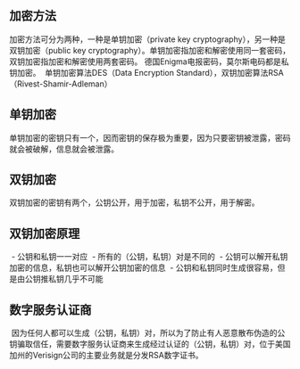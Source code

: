 ## 加密方法
  加密方法可分为两种，一种是单钥加密（private key cryptography），另一种是双钥加密（public key cryptography）。单钥加密指加密和解密使用同一套密码，双钥加密指加密和解密使用两套密码。
  德国Enigma电报密码，莫尔斯电码都是私钥加密。
  单钥加密算法DES（Data Encryption Standard），双钥加密算法RSA（Rivest-Shamir-Adleman）
## 单钥加密
  单钥加密的密钥只有一个，因而密钥的保存极为重要，因为只要密钥被泄露，密码就会被破解，信息就会被泄露。
## 双钥加密
  双钥加密的密钥有两个，公钥公开，用于加密，私钥不公开，用于解密。
## 双钥加密原理
  - 公钥和私钥一一对应
  - 所有的（公钥，私钥）对是不同的
  - 公钥可以解开私钥加密的信息，私钥也可以解开公钥加密的信息
  - 公钥和私钥同时生成很容易，但是由公钥推私钥几乎不可能
## 数字服务认证商
  因为任何人都可以生成（公钥，私钥）对，所以为了防止有人恶意散布伪造的公钥骗取信任，需要数字服务认证商来生成经过认证的（公钥，私钥）对，位于美国加州的Verisign公司的主要业务就是分发RSA数字证书。
